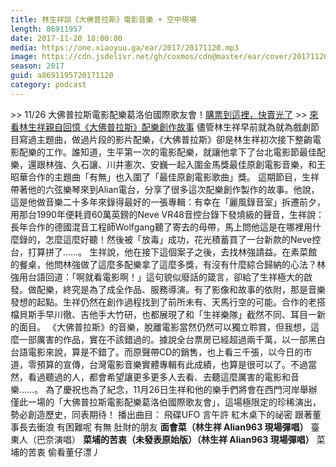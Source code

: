```yaml
---
title: 林生祥談《大佛普拉斯》電影音樂 + 空中現場
length: 86911957
date: 2017-11-20 18:00:00
media: https://one.xiaoyuu.ga/ear/2017/20171120.mp3
image: https://cdn.jsdelivr.net/gh/coxmos/cdn@master/ear/cover/20171120.jpeg
season: 2017
guid: a8691195720171120
category: podcast
---
```


&gt;&gt; 11/26 大佛普拉斯電影配樂葛洛伯國際歌友會！<a href="https://www.indievox.com/foothillsfolk/event-post/20189">購票到這裡，快賣光了</a>
&gt;&gt; <a href="https://www.facebook.com/permalink.php?story_fbid=10203787346322275&amp;id=1777740796">來看林生祥親自回憶《大佛普拉斯》配樂創作故事</a>
儘管林生祥早前就為就為戲劇節目寫過主題曲，做過片段的影片配樂，《大佛普拉斯》卻是林生祥初次接下整齣電影配樂的工作。誰知道，生平第一次的電影配樂，就讓他拿下了台北電影節最佳配樂，還跟林強、久石讓、川井憲次、安巍一起入圍金馬獎最佳原創電影音樂，和王昭華合作的主題曲「有無」也入圍了「最佳原創電影歌曲」獎。
這期節目，生祥帶著他的六弦樂琴來到Alian電台，分享了很多這次配樂創作製作的故事。他說，這是他做音樂二十多年來錄得最好的一張專輯：有幸在「麗風錄音室」拆遷前夕，用那台1990年便耗資60萬英鎊的Neve VR48音控台錄下發燒級的聲音，生祥說：長年合作的德國混音工程師Wolfgang聽了寄去的母帶，馬上問他這是在哪裡用什麼錄的，怎麼這麼好聽！然後被「放毒」成功，花光積蓄買了一台新款的Neve控台，打算拼了……。
生祥說，他在接下這個案子之後，去找林強請益。在素菜館的餐桌，他問林強做了這麼多配樂拿了這麼多獎，有沒有什麼綜合歸納的心法？林強用台語回道：「啊就看電影啊！」這句貌似廢話的箴言，卻給了生祥極大的啟發。做配樂，終究是為了成全作品、服務導演。有了影像和故事的依附，那是音樂發想的起點。生祥仍然在創作過程找到了前所未有、天馬行空的可能。合作的老搭檔貝斯手早川徹、吉他手大竹研，也都展現了和「生祥樂隊」截然不同、耳目一新的面目。
《大佛普拉斯》的音樂，脫離電影當然仍然可以獨立聆賞，但我想，這麼一部厲害的作品，實在不該錯過的。據說全台票房已經超過兩千萬，以一部黑白台語電影來說，算是不錯了。而原聲帶CD的銷售，也上看三千張，以今日的市道，零預算的宣傳，台灣電影音樂實體專輯有此成績，也算是很可以了。不過當然，看過聽過的人，都會希望讓更多更多人去看、去聽這麼厲害的電影和音樂……。
為了慶祝也為了紀念，11月26日生祥和他的樂手們將會在西門河岸舉辦僅此一場的「大佛普拉斯電影配樂葛洛伯國際歌友會」，這場極限定的珍稀演出，勢必創造歷史，同表期待！
播出曲目：
飛碟UFO
言午許
紅木桌下的祕密
跟著董事長去衝浪
有困難呢
有無
肚財的朋友
<strong>面會菜（林生祥 Alian963 現場彈唱）</strong>
臺東人（巴奈演唱）
<strong>菜埔的苦衷（未發表原始版）（林生祥 Alian963 現場彈唱）</strong>
菜埔的苦衷
偷看董仔漂丿

